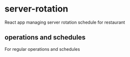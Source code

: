 # server-rotation
React app managing server rotation schedule for restaurant

## operations and schedules 
For regular operations and schedules  